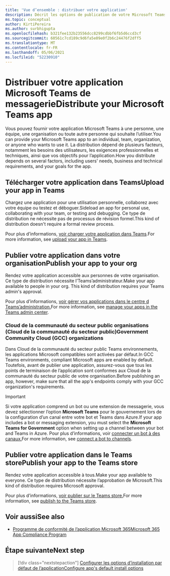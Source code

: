 ```yaml
---
title: 'Vue d’ensemble : distribuer votre application'
description: Décrit les options de publication de votre Microsoft Teams application.
ms.topic: conceptual
author: KirtiPereira
ms.author: surbhigupta
ms.openlocfilehash: b321fee132b23556dcc8299cdbbf6fb5d6ccd3cf
ms.sourcegitcommit: 60561c7cd189c9d6fa5e09e0f2b6c24476f2dff5
ms.translationtype: MT
ms.contentlocale: fr-FR
ms.lasthandoff: 05/06/2021
ms.locfileid: "52230910"
---
```

# <a name="distribute-your-microsoft-teams-app"></a><span data-ttu-id="806ed-103">Distribuer votre application Microsoft Teams de messagerie</span><span class="sxs-lookup"><span data-stu-id="806ed-103">Distribute your Microsoft Teams app</span></span>

<span data-ttu-id="806ed-104">Vous pouvez fournir votre application Microsoft Teams à une personne, une équipe, une organisation ou toute autre personne qui souhaite l’utiliser.</span><span class="sxs-lookup"><span data-stu-id="806ed-104">You can provide your Microsoft Teams app to an individual, team, organization, or anyone who wants to use it.</span></span> <span data-ttu-id="806ed-105">La distribution dépend de plusieurs facteurs, notamment les besoins des utilisateurs, les exigences professionnelles et techniques, ainsi que vos objectifs pour l’application.</span><span class="sxs-lookup"><span data-stu-id="806ed-105">How you distribute depends on several factors, including users' needs, business and technical requirements, and your goals for the app.</span></span>

## <a name="upload-your-app-in-teams"></a><span data-ttu-id="806ed-106">Télécharger votre application dans Teams</span><span class="sxs-lookup"><span data-stu-id="806ed-106">Upload your app in Teams</span></span>

<span data-ttu-id="806ed-107">Chargez une application pour une utilisation personnelle, collaborez avec votre équipe ou testez et déboguer.</span><span class="sxs-lookup"><span data-stu-id="806ed-107">Sideload an app for personal use, collaborating with your team, or testing and debugging.</span></span> <span data-ttu-id="806ed-108">Ce type de distribution ne nécessite pas de processus de révision formel.</span><span class="sxs-lookup"><span data-stu-id="806ed-108">This kind of distribution doesn't require a formal review process.</span></span>

<span data-ttu-id="806ed-109">Pour plus d’informations, [voir charger votre application dans Teams](apps-upload.md).</span><span class="sxs-lookup"><span data-stu-id="806ed-109">For more information, see [upload your app in Teams](apps-upload.md).</span></span>

## <a name="publish-your-app-to-your-org"></a><span data-ttu-id="806ed-110">Publier votre application dans votre organisation</span><span class="sxs-lookup"><span data-stu-id="806ed-110">Publish your app to your org</span></span>

<span data-ttu-id="806ed-111">Rendez votre application accessible aux personnes de votre organisation. Ce type de distribution nécessite l’Teams’administrateur.</span><span class="sxs-lookup"><span data-stu-id="806ed-111">Make your app available to people in your org. This kind of distribution requires your Teams admin's approval.</span></span>

<span data-ttu-id="806ed-112">Pour plus d’informations, [voir gérer vos applications dans le centre d Teams’administration.](https://docs.microsoft.com/MicrosoftTeams/manage-apps?toc=%2Fmicrosoftteams%2Fplatform%2Ftoc.json&bc=%2FMicrosoftTeams%2Fbreadcrumb%2Ftoc.json)</span><span class="sxs-lookup"><span data-stu-id="806ed-112">For more information, see [manage your apps in the Teams admin center](https://docs.microsoft.com/MicrosoftTeams/manage-apps?toc=%2Fmicrosoftteams%2Fplatform%2Ftoc.json&bc=%2FMicrosoftTeams%2Fbreadcrumb%2Ftoc.json).</span></span>

### <a name="government-community-cloud-gcc-organizations"></a><span data-ttu-id="806ed-113">Cloud de la communauté du secteur public organisations (Cloud de la communauté du secteur public)</span><span class="sxs-lookup"><span data-stu-id="806ed-113">Government Community Cloud (GCC) organizations</span></span>

<span data-ttu-id="806ed-114">Dans Cloud de la communauté du secteur public Teams environnements, les applications Microsoft compatibles sont activées par défaut.</span><span class="sxs-lookup"><span data-stu-id="806ed-114">In GCC Teams environments, compliant Microsoft apps are enabled by default.</span></span> <span data-ttu-id="806ed-115">Toutefois, avant de publier une application, assurez-vous que tous les points de terminaison de l’application sont conformes aux Cloud de la communauté du secteur public de votre organisation.</span><span class="sxs-lookup"><span data-stu-id="806ed-115">Before publishing an app, however, make sure that all the app's endpoints comply with your GCC organization's requirements.</span></span>

> [!IMPORTANT]
><span data-ttu-id="806ed-116">Si votre application comprend un bot ou une extension de messagerie, vous devez sélectionner l’option **Microsoft Teams** pour le gouvernement lors de la configuration d’un canal entre votre bot et Teams dans Azure.</span><span class="sxs-lookup"><span data-stu-id="806ed-116">If your app includes a bot or messaging extension, you must select the **Microsoft Teams for Government** option when setting up a channel between your bot and Teams in Azure.</span></span> <span data-ttu-id="806ed-117">Pour plus d’informations, voir [connecter un bot à des canaux.](/azure/bot-service/bot-service-manage-channels?view=azure-bot-service-4.0&preserve-view=true)</span><span class="sxs-lookup"><span data-stu-id="806ed-117">For more information, see [connect a bot to channels](/azure/bot-service/bot-service-manage-channels?view=azure-bot-service-4.0&preserve-view=true).</span></span>

## <a name="publish-your-app-to-the-teams-store"></a><span data-ttu-id="806ed-118">Publier votre application dans le Teams store</span><span class="sxs-lookup"><span data-stu-id="806ed-118">Publish your app to the Teams store</span></span>

<span data-ttu-id="806ed-119">Rendez votre application accessible à tous.</span><span class="sxs-lookup"><span data-stu-id="806ed-119">Make your app available to everyone.</span></span> <span data-ttu-id="806ed-120">Ce type de distribution nécessite l’approbation de Microsoft.</span><span class="sxs-lookup"><span data-stu-id="806ed-120">This kind of distribution requires Microsoft approval.</span></span>

<span data-ttu-id="806ed-121">Pour plus d’informations, [voir publier sur le Teams store.](~/concepts/deploy-and-publish/appsource/publish.md)</span><span class="sxs-lookup"><span data-stu-id="806ed-121">For more information, see [publish to the Teams store](~/concepts/deploy-and-publish/appsource/publish.md).</span></span>

## <a name="see-also"></a><span data-ttu-id="806ed-122">Voir aussi</span><span class="sxs-lookup"><span data-stu-id="806ed-122">See also</span></span>

* [<span data-ttu-id="806ed-123">Programme de conformité de l’application Microsoft 365</span><span class="sxs-lookup"><span data-stu-id="806ed-123">Microsoft 365 App Compliance Program</span></span>](/microsoft-365-app-certification/overview)

## <a name="next-step"></a><span data-ttu-id="806ed-124">Étape suivante</span><span class="sxs-lookup"><span data-stu-id="806ed-124">Next step</span></span>

> [!div class="nextstepaction"]
> [<span data-ttu-id="806ed-125">Configurer les options d’installation par défaut de l’application</span><span class="sxs-lookup"><span data-stu-id="806ed-125">Configure app's default install options</span></span>](~/concepts/deploy-and-publish/add-default-install-scope.md)
